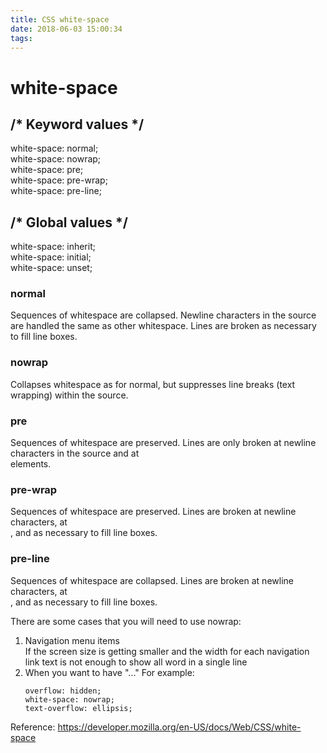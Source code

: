 ```yaml
---
title: CSS white-space
date: 2018-06-03 15:00:34
tags:
---
```


# white-space

## /* Keyword values */
white-space: normal;    
white-space: nowrap;    
white-space: pre;    
white-space: pre-wrap;    
white-space: pre-line;    

## /* Global values */    
white-space: inherit;     
white-space: initial;     
white-space: unset;      


### normal    
Sequences of whitespace are collapsed. Newline characters in the source are handled the same as other whitespace. Lines are broken as necessary to fill line boxes.
### nowrap
Collapses whitespace as for normal, but suppresses line breaks (text wrapping) within the source.
### pre
Sequences of whitespace are preserved. Lines are only broken at newline characters in the source and at <br> elements.
### pre-wrap
Sequences of whitespace are preserved. Lines are broken at newline characters, at <br>, and as necessary to fill line boxes.
### pre-line
Sequences of whitespace are collapsed. Lines are broken at newline characters, at <br>, and as necessary to fill line boxes.


There are some cases that you will need to use nowrap:
1. Navigation menu items     
  If the screen size is getting smaller and the width for each navigation link text is not enough to show all word in a single line
2. When you want to have "..."
  For example:
    ```
    overflow: hidden;
	white-space: nowrap;
	text-overflow: ellipsis;
    ```
























Reference: https://developer.mozilla.org/en-US/docs/Web/CSS/white-space
